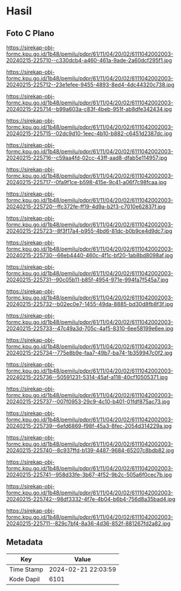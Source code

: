 # Hasil

## Foto C Plano

https://sirekap-obj-formc.kpu.go.id/1b48/pemilu/pdpr/61/11/04/20/02/6111042002003-20240215-225710--c330dcb4-a460-461a-9ade-2a60dcf295f1.jpg

https://sirekap-obj-formc.kpu.go.id/1b48/pemilu/pdpr/61/11/04/20/02/6111042002003-20240215-225712--23e1efee-9455-4893-8ed4-4dc44320c738.jpg

https://sirekap-obj-formc.kpu.go.id/1b48/pemilu/pdpr/61/11/04/20/02/6111042002003-20240215-225714--b99a603a-c83f-4beb-951f-ab8dfe342434.jpg

https://sirekap-obj-formc.kpu.go.id/1b48/pemilu/pdpr/61/11/04/20/02/6111042002003-20240215-225715--02dc9d10-1eec-4b10-b882-c6451d2387dc.jpg

https://sirekap-obj-formc.kpu.go.id/1b48/pemilu/pdpr/61/11/04/20/02/6111042002003-20240215-225716--c59aa4fd-02cc-43ff-aad8-dfab5e114957.jpg

https://sirekap-obj-formc.kpu.go.id/1b48/pemilu/pdpr/61/11/04/20/02/6111042002003-20240215-225717--0fa9f1ce-b598-415e-9c41-a06f7c98fcaa.jpg

https://sirekap-obj-formc.kpu.go.id/1b48/pemilu/pdpr/61/11/04/20/02/6111042002003-20240215-225720--ffc372fe-ff19-4d9a-b2f3-c7010e62837f.jpg

https://sirekap-obj-formc.kpu.go.id/1b48/pemilu/pdpr/61/11/04/20/02/6111042002003-20240215-225723--8f3f17a4-b955-4bd6-81dc-b0b9ce4d9dc7.jpg

https://sirekap-obj-formc.kpu.go.id/1b48/pemilu/pdpr/61/11/04/20/02/6111042002003-20240215-225730--66eb4440-460c-4f1c-bf20-1ab8bd8098af.jpg

https://sirekap-obj-formc.kpu.go.id/1b48/pemilu/pdpr/61/11/04/20/02/6111042002003-20240215-225731--90c05b11-b85f-4954-971e-994fa7f545a7.jpg

https://sirekap-obj-formc.kpu.go.id/1b48/pemilu/pdpr/61/11/04/20/02/6111042002003-20240215-225732--b02ec0e7-1455-49da-8885-bd30d8fb8f3f.jpg

https://sirekap-obj-formc.kpu.go.id/1b48/pemilu/pdpr/61/11/04/20/02/6111042002003-20240215-225733--47c49a3d-705c-4af5-8310-6ee58199e6ee.jpg

https://sirekap-obj-formc.kpu.go.id/1b48/pemilu/pdpr/61/11/04/20/02/6111042002003-20240215-225734--775e8b9e-faa7-49b7-ba74-1b359947c0f2.jpg

https://sirekap-obj-formc.kpu.go.id/1b48/pemilu/pdpr/61/11/04/20/02/6111042002003-20240215-225736--50591231-5314-45af-a118-40cf10505371.jpg

https://sirekap-obj-formc.kpu.go.id/1b48/pemilu/pdpr/61/11/04/20/02/6111042002003-20240215-225737--007f0953-29c9-4c10-b401-01fdf875ac73.jpg

https://sirekap-obj-formc.kpu.go.id/1b48/pemilu/pdpr/61/11/04/20/02/6111042002003-20240215-225739--6efd6869-f98f-45a3-8fec-2054d314229a.jpg

https://sirekap-obj-formc.kpu.go.id/1b48/pemilu/pdpr/61/11/04/20/02/6111042002003-20240215-225740--8c937ffd-b139-4487-9684-65207c8bdb82.jpg

https://sirekap-obj-formc.kpu.go.id/1b48/pemilu/pdpr/61/11/04/20/02/6111042002003-20240215-225741--958d33fe-3b67-4f52-9b2c-505a6f0cec7b.jpg

https://sirekap-obj-formc.kpu.go.id/1b48/pemilu/pdpr/61/11/04/20/02/6111042002003-20240215-225742--98df3332-4f7e-4b04-b6b4-756d8a35bad4.jpg

https://sirekap-obj-formc.kpu.go.id/1b48/pemilu/pdpr/61/11/04/20/02/6111042002003-20240215-225711--829c7bf4-8a36-4d36-852f-881267fd2a82.jpg


## Metadata

| Key        | Value               |
| ---------- | ------------------- |
| Time Stamp | 2024-02-21 22:03:59 |
| Kode Dapil | 6101                |



